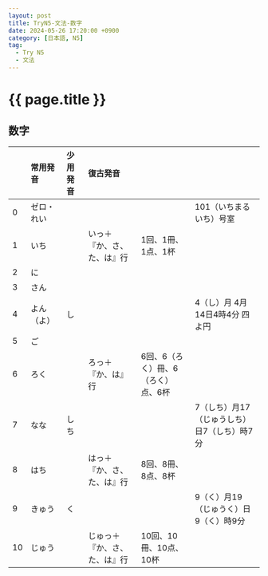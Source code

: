 ```yaml
---
layout: post
title: TryN5-文法-数字
date: 2024-05-26 17:20:00 +0900
category: [日本語, N5]
tag: 
  - Try N5
  - 文法
---
```


# {{ page.title }}

## 数字

|      | 常用発音   | 少用発音 | 復古発音                     |                                    |                                             |
| :--- | :--------- | :------- | :--------------------------- | :--------------------------------- | :------------------------------------------ |
| 0    | ゼロ・れい |          |                              |                                    | 101（いちまるいち）号室                     |
| 1    | いち       |          | いっ＋『か、さ、た、は』行   | 1回、1冊、1点、1杯                 |                                             |
| 2    | に         |          |                              |                                    |                                             |
| 3    | さん       |          |                              |                                    |                                             |
| 4    | よん（よ） | し       |                              |                                    | 4（し）月    4月14日4時4分     四よ円       |
| 5    | ご         |          |                              |                                    |                                             |
| 6    | ろく       |          | ろっ＋『か、は』行           | 6回、6（ろく）冊、6（ろく）点、6杯 |                                             |
| 7    | なな       | しち     |                              |                                    | 7（しち）月17（じゅうしち）日7（しち）時7分 |
| 8    | はち       |          | はっ＋『か、さ、た、は』行   | 8回、8冊、8点、8杯                 |                                             |
| 9    | きゅう     | く       |                              |                                    | 9（く）月19（じゅうく）日9（く）時9分       |
| 10   | じゅう     |          | じゅっ＋『か、さ、た、は』行 | 10回、10冊、10点、10杯             |                                             |
